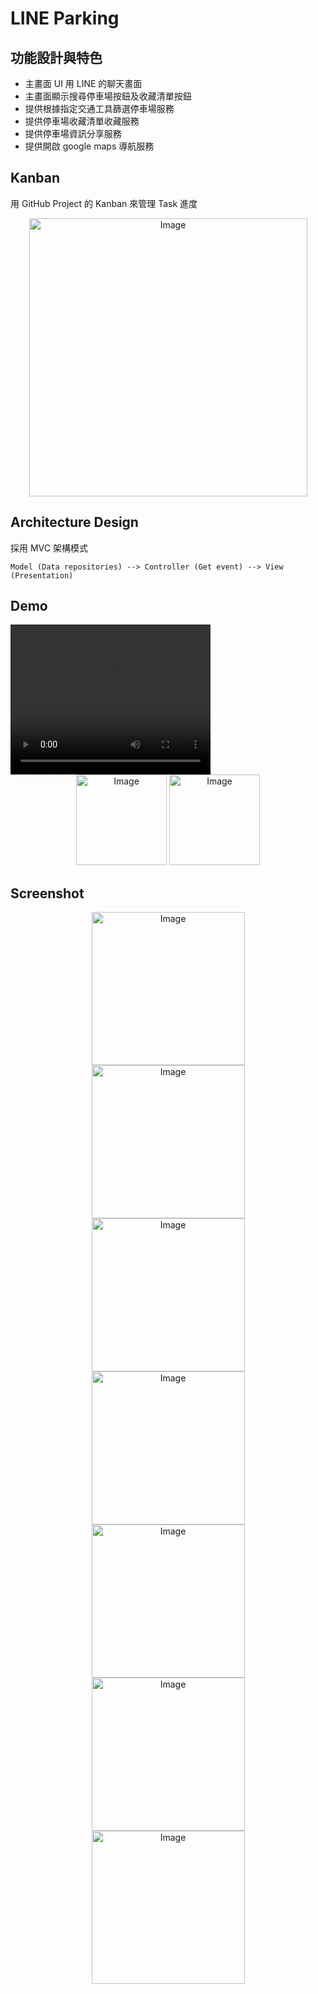 # LINE Parking

## 功能設計與特色
- 主畫面 UI 用 LINE 的聊天畫面
- 主畫面顯示搜尋停車場按鈕及收藏清單按鈕
- 提供根據指定交通工具篩選停車場服務
- 提供停車場收藏清單收藏服務
- 提供停車場資訊分享服務
- 提供開啟 google maps 導航服務

## Kanban
用 GitHub Project 的 Kanban 來管理 Task 進度
<div style="text-align:center;">
  <img src="DEMO/kanban.png" alt="Image" style="width:445px;">
</div>

## Architecture Design
採用 MVC 架構模式
````
Model (Data repositories) --> Controller (Get event) --> View (Presentation)
````

## Demo
<video width="320" height="240" controls>
    <source src="DEMO/video.mp4" type="video/mp4">
</video>

<div style="text-align:center;">
  <img src="DEMO/anime1.gif" alt="Image" style="width:145px;">
  <img src="DEMO/anime2.gif" alt="Image" style="width:145px;">
</div>

## Screenshot
<div style="text-align:center;">
  <img src="DEMO/demo1.png" alt="Image" style="width:245px;">
</div>

<div style="text-align:center;">
  <img src="DEMO/demo2.png" alt="Image" style="width:245px;">
</div>

<div style="text-align:center;">
  <img src="DEMO/demo3.png" alt="Image" style="width:245px;">
</div>

<div style="text-align:center;">
  <img src="DEMO/demo4.png" alt="Image" style="width:245px;">
</div>

<div style="text-align:center;">
  <img src="DEMO/demo5.png" alt="Image" style="width:245px;">
</div>

<div style="text-align:center;">
  <img src="DEMO/demo6.png" alt="Image" style="width:245px;">
</div>

<div style="text-align:center;">
  <img src="DEMO/demo7.png" alt="Image" style="width:245px;">
</div>